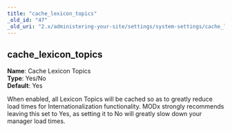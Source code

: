 ```yaml
---
title: "cache_lexicon_topics"
_old_id: "47"
_old_uri: "2.x/administering-your-site/settings/system-settings/cache_lexicon_topics"
---
```


cache\_lexicon\_topics
----------------------

**Name**: Cache Lexicon Topics   
**Type**: Yes/No   
**Default**: Yes

When enabled, all Lexicon Topics will be cached so as to greatly reduce load times for Internationalization functionality. MODx strongly recommends leaving this set to Yes, as setting it to No will greatly slow down your manager load times.